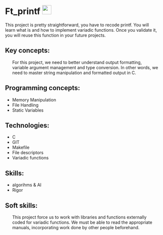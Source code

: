 # Ft_printf <img src="https://media2.giphy.com/media/v1.Y2lkPTc5MGI3NjExZjJ6MXZtcXBqZmdvd2pkdmp6Y2NicWxzcTJ2MTV3NDJoN3kwbnp6YiZlcD12MV9pbnRlcm5hbF9naWZfYnlfaWQmY3Q9Zw/5dfYQr8goPaRAUfqxG/giphy.gif" width="30px">
<p>
  This project is pretty straightforward, you have to recode printf. You will learn what is and how to implement variadic functions. Once you validate it, you will reuse this function in your future projects.
</p>


## Key concepts:
<ul>
For this project, we need to better understand output formatting, variable argument management and type conversion.
In other words, we need to master string manipulation and formatted output in C.
</ul>

## Programming concepts:
<ul>
<li>Memory Manipulation</li>
<li>File Handling</li>
<li>Static Variables</li>
  </ul>

## Technologies:
<ul>
  <li>C</li>
  <li>GIT</li>
  <li>Makefile</li>
  <li>File descriptors</li>
  <li>Variadic functions</li>
</ul>

## Skills:
<ul>
  <li>algorihms & AI</li>
  <li>Rigor</li>

</ul>

## Soft skills:
<ul>
  This project force us to work with libraries and functions externally coded for variadic functions.
We must be able to read the appropriate manuals, incorporating work done by other people beforehand.
</ul>
